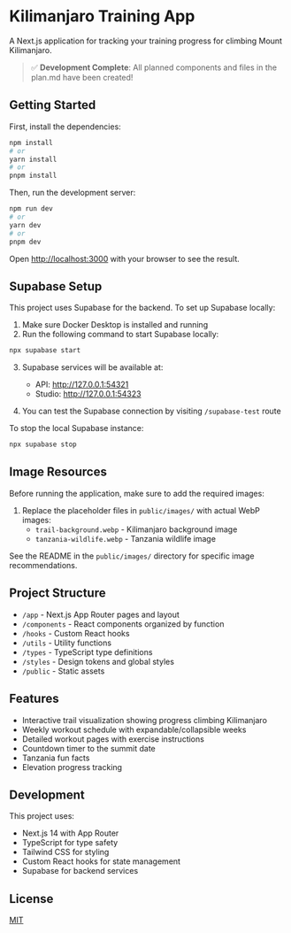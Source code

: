 # Kilimanjaro Training App

A Next.js application for tracking your training progress for climbing Mount Kilimanjaro.

> ✅ **Development Complete**: All planned components and files in the plan.md have been created!

## Getting Started

First, install the dependencies:

```bash
npm install
# or
yarn install
# or
pnpm install
```

Then, run the development server:

```bash
npm run dev
# or
yarn dev
# or
pnpm dev
```

Open [http://localhost:3000](http://localhost:3000) with your browser to see the result.

## Supabase Setup

This project uses Supabase for the backend. To set up Supabase locally:

1. Make sure Docker Desktop is installed and running
2. Run the following command to start Supabase locally:

```bash
npx supabase start
```

3. Supabase services will be available at:

   - API: http://127.0.0.1:54321
   - Studio: http://127.0.0.1:54323

4. You can test the Supabase connection by visiting `/supabase-test` route

To stop the local Supabase instance:

```bash
npx supabase stop
```

## Image Resources

Before running the application, make sure to add the required images:

1. Replace the placeholder files in `public/images/` with actual WebP images:
   - `trail-background.webp` - Kilimanjaro background image
   - `tanzania-wildlife.webp` - Tanzania wildlife image

See the README in the `public/images/` directory for specific image recommendations.

## Project Structure

- `/app` - Next.js App Router pages and layout
- `/components` - React components organized by function
- `/hooks` - Custom React hooks
- `/utils` - Utility functions
- `/types` - TypeScript type definitions
- `/styles` - Design tokens and global styles
- `/public` - Static assets

## Features

- Interactive trail visualization showing progress climbing Kilimanjaro
- Weekly workout schedule with expandable/collapsible weeks
- Detailed workout pages with exercise instructions
- Countdown timer to the summit date
- Tanzania fun facts
- Elevation progress tracking

## Development

This project uses:

- Next.js 14 with App Router
- TypeScript for type safety
- Tailwind CSS for styling
- Custom React hooks for state management
- Supabase for backend services

## License

[MIT](https://choosealicense.com/licenses/mit/)
